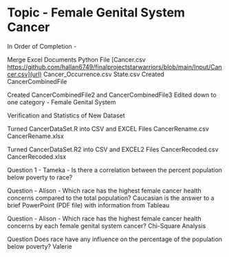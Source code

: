 # Topic - Female Genital System Cancer

In Order of Completion - 

Merge Excel Documents Python File
[Cancer.csv https://github.com/hallan6749/finalprojectstarwarriors/blob/main/Input/Cancer.csv](url)
Cancer_Occurrence.csv
State.csv
Created CancerCombinedFile

Created CancerCombinedFile2 and CancerCombinedFile3
Edited down to one category - Female Genital System

Verification and Statistics of New Dataset

Turned CancerDataSet.R into CSV and EXCEL Files
CancerRename.csv
CancerRename.xlsx

Turned CancerDataSet.R2 into CSV and EXCEL2 Files
CancerRecoded.csv
CancerRecoded.xlsx

Question 1 - Tameka - Is there a correlation between the percent population below poverty to race?

Question - Alison - Which race has the highest female cancer health concerns compared to the total population?
Caucasian is the answer to a brief PowerPoint (PDF file) with information from Tableau

Question - Alison - Which race has the highest female cancer health concerns by each female genital system cancer? 
Chi-Square Analysis

Question Does race have any influence on the percentage of the population below poverty? Valerie
